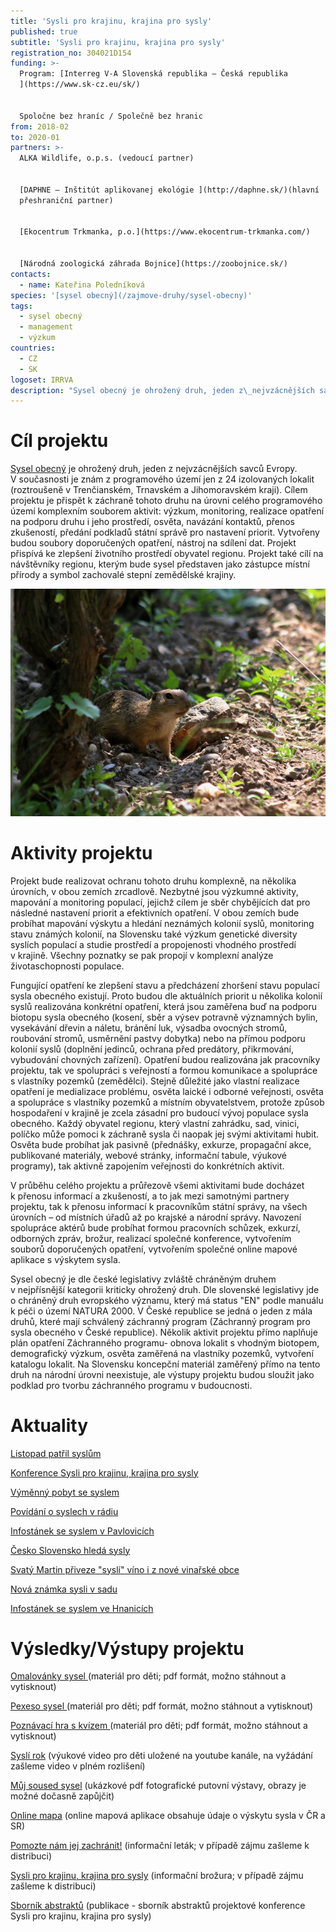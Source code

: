 ```yaml
---
title: 'Sysli pro krajinu, krajina pro sysly'
published: true
subtitle: 'Sysli pro krajinu, krajina pro sysly'
registration_no: 304021D154
funding: >-
  Program: [Interreg V-A Slovenská republika – Česká republika
  ](https://www.sk-cz.eu/sk/)


  Spoločne bez hraníc / Společně bez hranic
from: 2018-02
to: 2020-01
partners: >-
  ALKA Wildlife, o.p.s. (vedoucí partner)


  [DAPHNE – Inštitút aplikovanej ekológie ](http://daphne.sk/)(hlavní
  přeshraniční partner)


  [Ekocentrum Trkmanka, p.o.](https://www.ekocentrum-trkmanka.com/)


  [Národná zoologická záhrada Bojnice](https://zoobojnice.sk/)
contacts:
  - name: Kateřina Poledníková
species: '[sysel obecný](/zajmove-druhy/sysel-obecny)'
tags:
  - sysel obecný
  - management
  - výzkum
countries:
  - CZ
  - SK
logoset: IRRVA
description: "Sysel obecný je ohrožený druh, jeden z\_nejvzácnějších savců Evropy. V\_současnosti je znám z\_programového území jen z\_24 izolovaných lokalit (roztroušeně v\_Trenčianském, Trnavském a\_Jihomoravském kraji). Cílem projektu je přispět k\_záchraně tohoto druhu na úrovni celého programového území komplexním souborem aktivit. Projekt přispívá ke zlepšení životního prostředí obyvatel regionu. Projekt také cílí na návštěvníky regionu, kterým bude sysel představen jako zástupce místní přírody a\_symbol zachovalé stepní zemědělské krajiny."
---
```

# Cíl projektu

[Sysel obecný](/zajmove-druhy/sysel-obecny) je ohrožený druh, jeden z nejvzácnějších savců
Evropy. V současnosti je znám z programového území jen z 24 izolovaných
lokalit (roztroušeně v Trenčianském, Trnavském a Jihomoravském
kraji). Cílem projektu je přispět k záchraně tohoto druhu na úrovni
celého programového území komplexním souborem aktivit: výzkum,
monitoring, realizace opatření na podporu druhu i jeho prostředí,
osvěta, navázání kontaktů, přenos zkušeností, předání podkladů státní
správě pro nastavení priorit. Vytvořeny budou soubory doporučených
opatření, nástroj na sdílení dat. Projekt přispívá ke zlepšení životního
prostředí obyvatel regionu. Projekt také cílí na návštěvníky regionu,
kterým bude sysel představen jako zástupce místní přírody a symbol
zachovalé stepní zemědělské krajiny.

![](/media/img_2907v_900.jpg "sysel obecný")

# Aktivity projektu

Projekt bude realizovat ochranu tohoto druhu komplexně, na několika
úrovních, v obou zemích zrcadlově. Nezbytné jsou výzkumné aktivity,
mapování a monitoring populací, jejichž cílem je sběr chybějících dat
pro následné nastavení priorit a efektivních opatření. V obou zemích
bude probíhat mapování výskytu a hledání neznámých kolonií syslů,
monitoring stavu známých kolonií, na Slovensku také výzkum genetické
diversity syslích populací a studie prostředí a propojenosti vhodného
prostředí v krajině. Všechny poznatky se pak propojí v komplexní analýze
životaschopnosti populace.

Fungující opatření ke zlepšení stavu a předcházení zhoršení stavu
populací sysla obecného existují. Proto budou dle aktuálních priorit
u několika kolonií syslů realizována konkrétní opatření, která jsou
zaměřena buď na podporu biotopu sysla obecného (kosení, sběr a výsev
potravně významných bylin, vysekávání dřevin a náletu, bránění luk,
výsadba ovocných stromů, roubování stromů, usměrnění pastvy dobytka)
nebo na přímou podporu kolonií syslů (doplnění jedinců, ochrana před
predátory, přikrmování, vybudování chovných zařízení). Opatření budou
realizována jak pracovníky projektu, tak ve spolupráci s veřejností
a formou komunikace a spolupráce s vlastníky pozemků (zemědělci). Stejně
důležité jako vlastní realizace opatření je medializace problému, osvěta
laické i odborné veřejnosti, osvěta a spolupráce s vlastníky pozemků
a místním obyvatelstvem, protože způsob hospodaření v krajině je zcela
zásadní pro budoucí vývoj populace sysla obecného. Každý obyvatel
regionu, který vlastní zahrádku, sad, vinici, políčko může pomoci
k záchraně sysla či naopak jej svými aktivitami hubit. Osvěta bude
probíhat jak pasivně (přednášky, exkurze, propagační akce, publikované
materiály, webové stránky, informační tabule, výukové programy), tak
aktivně zapojením veřejnosti do konkrétních aktivit.

V průběhu celého projektu a průřezově všemi aktivitami bude docházet
k přenosu informací a zkušeností, a to jak mezi samotnými partnery
projektu, tak k přenosu informací k pracovníkům státní správy, na všech
úrovních – od místních úřadů až po krajské a národní správy. Navození
spolupráce aktérů bude probíhat formou pracovních schůzek, exkurzí,
odborných zpráv, brožur, realizací společné konference, vytvořením
souborů doporučených opatření, vytvořením společné online mapové
aplikace s výskytem sysla.

Sysel obecný je dle české legislativy zvláště chráněným druhem
v nejpřísnější kategorii kriticky ohrožený druh. Dle slovenské
legislativy jde o chráněný druh evropského významu, který má status "EN"
podle manuálu k péči o území NATURA 2000. V České republice se jedná
o jeden z mála druhů, které mají schválený záchranný program (Záchranný
program pro sysla obecného v České republice). Několik aktivit projektu
přímo naplňuje plán opatření Záchranného programu- obnova lokalit s vhodným biotopem,
demografický výzkum, osvěta zaměřená na vlastníky pozemků, vytvoření
katalogu lokalit. Na Slovensku koncepční materiál zaměřený přímo na
tento druh na národní úrovni neexistuje, ale výstupy projektu budou
sloužit jako podklad pro tvorbu záchranného programu v budoucnosti.

# Aktuality

[Listopad patřil syslům](https://www.alkawildlife.eu/news/listopad-patřil-syslům)

[Konference Sysli pro krajinu, krajina pro sysly](https://www.alkawildlife.eu/news/konference-sysli-pro-krajinu-krajina-pro-sysly)

[Výměnný pobyt se syslem](https://www.alkawildlife.eu/news/výměnný-pobyt-se-syslem)

[Povídání o syslech v rádiu](https://www.alkawildlife.eu/news/povidani-o-syslech-v-radiu)

[Infostánek se syslem v Pavlovicích](/news/infostánek-se-syslem-v-pavlovicích)

[Česko Slovensko hledá sysly ](/news/česko-slovensko-hledá-sysly)

[Svatý Martin přiveze "syslí" víno i z nové vinařské obce](/news/svatý-martin-přiveze-syslí-víno-i-z-nové-vinařské-obce)

[Nová známka sysli v sadu](/news/nová-známka-sysli-v-sadu)

[Infostánek se syslem ve Hnanicích](/news/infostanek-se-syslem-ve-hnanicich)



# Výsledky/Výstupy projektu

[Omalovánky sysel ](/media/sysel_omalovanky_fin.pdf)(materiál pro děti; pdf formát, možno stáhnout a vytisknout)

[Pexeso sysel ](/media/sysel_pexeso.pdf)(materiál pro děti; pdf formát, možno stáhnout a vytisknout)

[Poznávací hra s kvízem ](/media/sysel_kviz.pdf)(materiál pro děti; pdf formát, možno stáhnout a vytisknout)

[Syslí rok](https://www.youtube.com/watch?v=1XOhmTshwes&t=32s) (výukové video pro děti uložené na youtube kanále, na vyžádání zašleme video v plném rozlišení)

[Můj soused sysel](/media/Sysel_vystava_prezentace.pdf) (ukázkové pdf fotografické putovní výstavy, obrazy je možné dočasně zapůjčit)

[Online mapa](http://mapa.syslinavinici.cz) (online mapová aplikace obsahuje údaje o výskytu sysla v ČR a SR)

[Pomozte nám jej zachránit!](/media/Sysli_letak_2018_final.pdf) (informační leták; v případě zájmu zašleme k distribuci)

[Sysli pro krajinu, krajina pro sysly](/media/brozura_SYKR_CZ_web_s.pdf) (informační brožura; v případě zájmu zašleme k distribuci)

[Sborník abstraktů](/media/Sbornik_abstraktu_konference_sysli.pdf) (publikace - sborník abstraktů projektové konference Sysli pro krajinu, krajina pro sysly)

